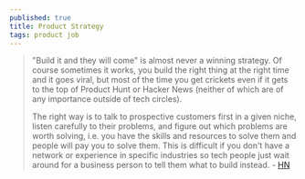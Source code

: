 ```yaml
---
published: true
title: Product Strategy
tags: product job
---
```

> "Build it and they will come" is almost never a winning strategy. Of course sometimes it works, you build the right thing at the right time and it goes viral, but most of the time you get crickets even if it gets to the top of Product Hunt or Hacker News (neither of which are of any importance outside of tech circles).
>
> The right way is to talk to prospective customers first in a given niche, listen carefully to their problems, and figure out which problems are worth solving, i.e. you have the skills and resources to solve them and people will pay you to solve them. This is difficult if you don't have a network or experience in specific industries so tech people just wait around for a business person to tell them what to build instead. - [HN](https://news.ycombinator.com/item?id=38711075)
